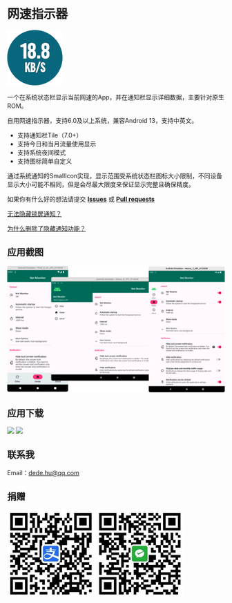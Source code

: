 # 网速指示器

![icon](docs/images/ic_launcher.png)

一个在系统状态栏显示当前网速的App，并在通知栏显示详细数据，主要针对原生ROM。

自用网速指示器，支持6.0及以上系统，兼容Android 13，支持中英文。

* 支持通知栏Tile（7.0+）
* 支持今日和当月流量使用显示
* 支持系统夜间模式
* 支持图标简单自定义

通过系统通知的SmallIcon实现，显示范围受系统状态栏图标大小限制，不同设备显示大小可能不相同，但是会尽最大限度来保证显示完整且确保精度。

如果你有什么好的想法请提交 [**Issues**](https://github.com/hushenghao/NativeTools/issues) 或 [**Pull requests**](https://github.com/hushenghao/NativeTools/pulls)

[无法隐藏锁屏通知？](https://github.com/hushenghao/NativeTools/wiki/Hide-lock-screen-notification)

[为什么删除了隐藏通知功能？](https://developer.android.google.cn/about/versions/12/behavior-changes-12#custom-notifications)

## 应用截图

![screenshot](docs/images/screenshot.png)

## 应用下载

[<img height="56px" src="https://static.coolapk.com/static/web/v8/images/header-logo.png"/>](https://www.coolapk.com/apk/com.dede.nativetools)
[<img height="56px" src="https://assets.che300.com/wiki/2021-07-22/16269394073576500.png"/>](https://play.google.com/store/apps/details?id=com.dede.nativetools)

## 联系我
Email：[dede.hu@qq.com](mailto:dede.hu@qq.com)

## 捐赠
![alipay](docs/images/qrcode_alipay.jpeg)
![wxpay](docs/images/qrcode_wxpay.jpeg)
